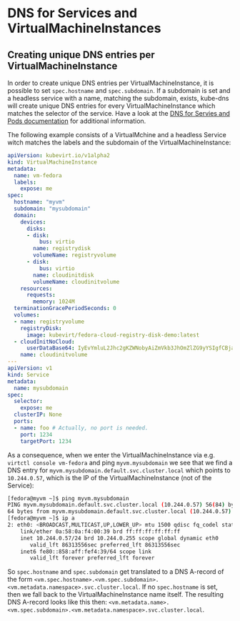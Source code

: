 # DNS for Services and VirtualMachineInstances

## Creating unique DNS entries per VirtualMachineInstance

In order to create unique DNS entries per VirtualMachineInstance, it is possible to set
`spec.hostname` and `spec.subdomain`. If a subdomain is set and a headless
service with a name, matching the subdomain, exists, kube-dns will create
unique DNS entries for every VirtualMachineInstance which matches the selector of the
service. Have a look at the [DNS for Servies and Pods
documentation](https://kubernetes.io/docs/concepts/services-networking/dns-pod-service/#pods-hostname-and-subdomain-fields)
for additional information.

The following example consists of a VirtualMchine and a headless Service witch
matches the labels and the subdomain of the VirtualMachineInstance:

```yaml
apiVersion: kubevirt.io/v1alpha2
kind: VirtualMachineInstance
metadata:
  name: vm-fedora
  labels:
    expose: me
spec:
  hostname: "myvm"
  subdomain: "mysubdomain"
  domain:
    devices:
      disks:
      - disk:
          bus: virtio
        name: registrydisk
        volumeName: registryvolume
      - disk:
          bus: virtio
        name: cloudinitdisk
        volumeName: cloudinitvolume
    resources:
      requests:
        memory: 1024M
  terminationGracePeriodSeconds: 0
  volumes:
  - name: registryvolume
    registryDisk:
      image: kubevirt/fedora-cloud-registry-disk-demo:latest
  - cloudInitNoCloud:
      userDataBase64: IyEvYmluL2Jhc2gKZWNobyAiZmVkb3JhOmZlZG9yYSIgfCBjaHBhc3N3ZAo=
    name: cloudinitvolume
---
apiVersion: v1
kind: Service
metadata:
  name: mysubdomain
spec:
  selector:
    expose: me
  clusterIP: None
  ports:
  - name: foo # Actually, no port is needed.
    port: 1234
    targetPort: 1234
```

As a consequence, when we enter the VirtualMachineInstance via e.g. `virtctl console
vm-fedora` and ping `myvm.mysubdomain` we see that we find a DNS entry for
`myvm.mysubdomain.default.svc.cluster.local` which points to `10.244.0.57`,
which is the IP of the VirtualMachineInstance (not of the Service):

```bash
[fedora@myvm ~]$ ping myvm.mysubdomain
PING myvm.mysubdomain.default.svc.cluster.local (10.244.0.57) 56(84) bytes of data.
64 bytes from myvm.mysubdomain.default.svc.cluster.local (10.244.0.57): icmp_seq=1 ttl=64 time=0.029 ms
[fedora@myvm ~]$ ip a
2: eth0: <BROADCAST,MULTICAST,UP,LOWER_UP> mtu 1500 qdisc fq_codel state UP group default qlen 1000
    link/ether 0a:58:0a:f4:00:39 brd ff:ff:ff:ff:ff:ff
    inet 10.244.0.57/24 brd 10.244.0.255 scope global dynamic eth0
       valid_lft 86313556sec preferred_lft 86313556sec
    inet6 fe80::858:aff:fef4:39/64 scope link
       valid_lft forever preferred_lft forever
```

So `spec.hostname` and `spec.subdomain` get translated to a DNS A-record of the
form
`<vm.spec.hostname>.<vm.spec.subdomain>.<vm.metadata.namespace>.svc.cluster.local`.
If no `spec.hostname` is set, then we fall back to the VirtualMachineInstance name
itself. The resulting DNS A-record looks like this then:
`<vm.metadata.name>.<vm.spec.subdomain>.<vm.metadata.namespace>.svc.cluster.local`.
